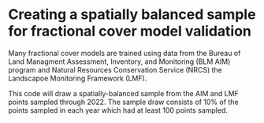 # Creating a spatially balanced sample for fractional cover model validation

Many fractional cover models are trained using data from the Bureau of Land Managment Assessment, Inventory, and Monitoring (BLM AIM) program and Natural Resources Conservation Service (NRCS) the Landscapoe Monitoring Framework (LMF).

This code will draw a spatially-balanced sample from the AIM and LMF points sampled through 2022. The sample draw consists of 10% of the points sampled in each year which had at least 100 points sampled.
